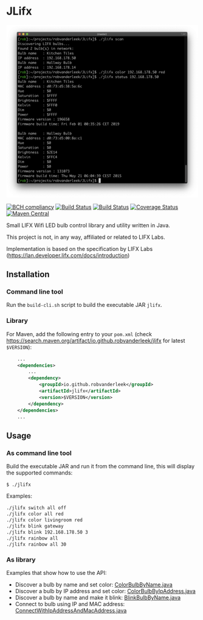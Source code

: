 # JLifx

![Screenshot](screenshot.png)

[![BCH compliancy](https://bettercodehub.com/edge/badge/robvanderleek/JLifx)](https://bettercodehub.com)
[![Build Status](https://github.com/robvanderleek/JLifx/workflows/CI/badge.svg)](https://github.com/robvanderleek/JLifx/actions)
[![Build Status](https://github.com/robvanderleek/JLifx/workflows/Release/badge.svg)](https://github.com/robvanderleek/JLifx/actions)
[![Coverage Status](https://coveralls.io/repos/robvanderleek/JLifx/badge.svg?branch=master)](https://coveralls.io/r/robvanderleek/JLifx?branch=master)
[![Maven Central](https://maven-badges.herokuapp.com/maven-central/io.github.robvanderleek/jlifx/badge.svg)](https://maven-badges.herokuapp.com/maven-central/io.github.robvanderleek/jlifx)

Small LIFX Wifi LED bulb control library and utility written in Java.

This project is not, in any way, affiliated or related to LIFX Labs.

Implementation is based on the specification by LIFX Labs (https://lan.developer.lifx.com/docs/introduction)

## Installation

### Command line tool

Run the `build-cli.sh` script to build the executable JAR `jlifx`.

### Library

For Maven, add the following entry to your `pom.xml` (check https://search.maven.org/artifact/io.github.robvanderleek/jlifx for latest `$VERSION`):

```xml
    ...
    <dependencies>
        ...
        <dependency>
            <groupId>io.github.robvanderleek</groupId>
            <artifactId>jlifx</artifactId>
            <version>$VERSION</version>
        </dependency>
    </dependencies>
    ...
```

## Usage

### As command line tool
Build the executable JAR and run it from the command line, this will display 
the supported commands:

	$ ./jlifx

Examples:

    ./jlifx switch all off
    ./jlifx color all red
    ./jlifx color livingroom red
    ./jlifx blink gateway
    ./jlifx blink 192.168.178.50 3
    ./jlifx rainbow all
    ./jlifx rainbow all 30
    
### As library
Examples that show how to use the API:
- Discover a bulb by name and set color: [ColorBulbByName.java](https://github.com/robvanderleek/JLifx/blob/master/src/test/java/io/github/robvanderleek/jlifx/examples/ColorBulbByName.java)
- Discover a bulb by IP address and set color: [ColorBulbByIpAddress.java](https://github.com/robvanderleek/JLifx/blob/master/src/test/java/io/github/robvanderleek/jlifx/examples/ColorBulbByIpAddress.java)
- Discover a bulb by name and make it blink: [BlinkBulbByName.java](https://github.com/robvanderleek/JLifx/blob/master/src/test/java/io/github/robvanderleek/jlifx/examples/BlinkBulbByName.java)
- Connect to bulb using IP and MAC address: [ConnectWithIpAddressAndMacAddress.java](https://github.com/robvanderleek/JLifx/blob/master/src/test/java/io/github/robvanderleek/jlifx/examples/ConnectWithIpAddressAndMacAddress.java)
